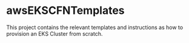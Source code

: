 # awsEKSCFNTemplates

This project contains the relevant templates and instructions as how to provision an EKS Cluster from scratch.